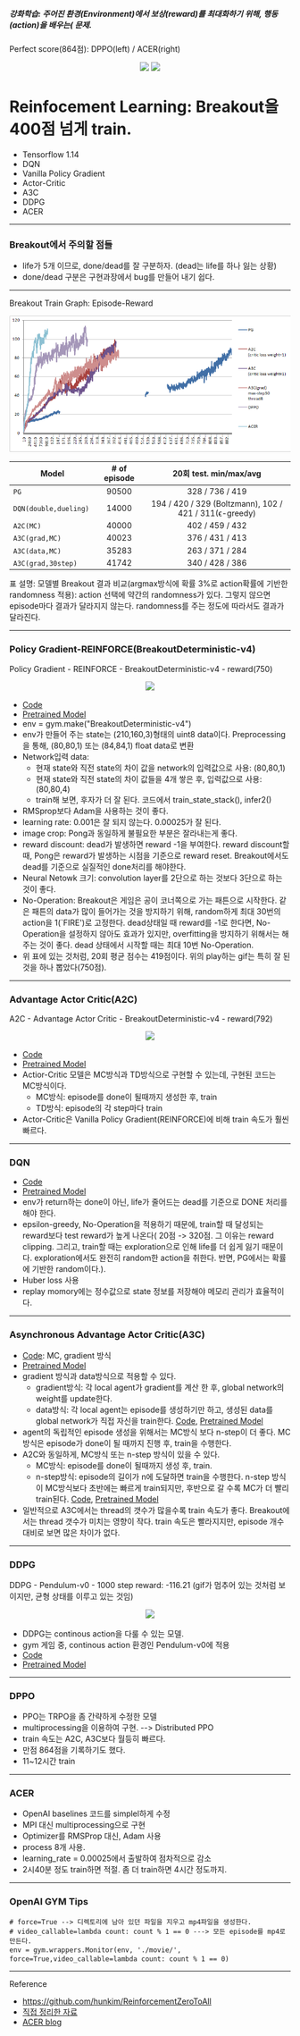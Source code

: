 ##### 강화학습: 주어진 환경(Environment)에서 보상(reward)를 최대화하기 위해, 행동(action)을 배우는( 문제.

Perfect score(864점): DPPO(left) / ACER(right)
<p align="center"><img src="gif/dppo-864.gif"> <img src="gif/acer-864.gif"> </p>




# Reinfocement Learning: Breakout을 400점 넘게 train.
* Tensorflow 1.14
* DQN
* Vanilla Policy Gradient
* Actor-Critic
* A3C
* DDPG
* ACER
--------------------------------------
### Breakout에서 주의할 점들
- life가 5개 이므로, done/dead를 잘 구분하자. (dead는 life를 하나 잃는 상황)
- done/dead 구분은 구현과장에서 bug를 만들어 내기 쉽다.


--------------------------------------
Breakout Train Graph: Episode-Reward
<p align="center"><img src="gif/breakout-train-graph.png" />  </p>


| Model | # of episode | 20회 test. min/max/avg |
|---|:---:|:---:|
| `PG` | 90500 | 328 / 736 / 419 |
| `DQN(double,dueling) ` | 14000 | 194 / 420 / 329 (Boltzmann), 102 / 421 / 311(ϵ-greedy) |
| `A2C(MC)` |40000 | 402 / 459 / 432 |
| `A3C(grad,MC)`  | 40023| 376 / 431 / 413|
| `A3C(data,MC)`  | 35283| 263 / 371 / 284 |
| `A3C(grad,30step)` | 41742| 340 / 428 / 386|

표 설명: 모델별 Breakout 결과 비교(argmax방식에 확률 3%로 action확률에 기반한 randomness 적용): action 선택에 약간의 randomness가 있다. 그렇지 않으면 episode마다 결과가 달라지지 않는다. randomness를 주는 정도에 따라서도 결과가 달라진다.


--------------------------------------
### Policy Gradient-REINFORCE(BreakoutDeterministic-v4)

Policy Gradient - REINFORCE - BreakoutDeterministic-v4  - reward(750)
<p align="center"><img src="gif/PG.gif" />  </p>

- [Code](https://github.com/hccho2/RL-GYM/blob/master/08_5_softmax_pg_breakout.py)
- [Pretrained Model](https://github.com/hccho2/RL-GYM/tree/master/breakout2)
- env = gym.make("BreakoutDeterministic-v4")
- env가 만들어 주는 state는 (210,160,3)형태의 uint8 data이다. Preprocessing을 통해, (80,80,1) 또는 (84,84,1) float data로 변환 
- Network입력 data:
	* 현재 state와 직전 state의 차이 값을 network의 입력값으로 사용: (80,80,1)
	* 현재 state와 직전 state의 차이 값들을 4개 쌓은 후, 입력값으로 사용: (80,80,4)
	* train해 보면, 후자가 더 잘 된다. 코드에서 train_state_stack(), infer2()
- RMSprop보다 Adam을 사용하는 것이 좋다.
- learning rate: 0.001은 잘 되지 않는다. 0.00025가 잘 된다.
- image crop: Pong과 동일하게 불필요한 부분은 잘라내는게 좋다.
- reward discount: dead가 발생하면 reward -1을 부여한다. reward discount할 때, Pong은 reward가 발생하는 시점을 기준으로 reward reset.  Breakout에서도 dead를 기준으로 실질적인 done처리를 해야한다. 
- Neural Netowk 크기: convolution layer를 2단으로 하는 것보다 3단으로 하는 것이 좋다.
- No-Operation: Breakout은 게임은 공이 코너쪽으로 가는 패튼으로 시작한다. 같은 패튼의 data가 많이 들어가는 것을 방지하기 위해, random하게 최대 30번의 action을 1(`FIRE')로 고정한다. dead상태일 때 reward를 -1로 한다면, No-Operation을 설정하지 않아도 효과가 있지만, overfitting을 방지하기 위해서는 해주는 것이 좋다. dead 상태에서 시작할 때는 최대 10번 No-Operation.
- 위 표에 있는 것처럼, 20회 평균 점수는 419점이다. 위의 play하는 gif는 특히 잘 된 것을 하나 뽑았다(750점).
--------------------------------------
### Advantage Actor Critic(A2C)
A2C - Advantage Actor Critic - BreakoutDeterministic-v4 - reward(792)
<p align="center"><img src="gif/A2C.gif" />  </p>

- [Code](https://github.com/hccho2/RL-GYM/blob/master/08_7_a2c_breakout.py)
- [Pretrained Model](https://github.com/hccho2/RL-GYM/tree/master/breakout-a2c)
- Actior-Critic 모델은 MC방식과 TD방식으로 구현할 수 있는데, 구현된 코드는 MC방식이다.
  * MC방식: episode를 done이 될때까지 생성한 후, train
  * TD방식: episode의 각 step마다 train
- Actor-Critic은 Vanilla Policy Gradient(REINFORCE)에 비해 train 속도가 훨씬 빠르다.

--------------------------------------
### DQN
- [Code](https://github.com/hccho2/RL-GYM/blob/master/08_6_dqn_breakout.py)
- [Pretrained Model](https://github.com/hccho2/RL-GYM/tree/master/breakout-dqn)
- env가 return하는 done이 아닌, life가 줄어드는 dead를 기준으로 DONE 처리를 해야 한다.
- epsilon-greedy, No-Operation을 적용하기 때문에, train할 때 달성되는 reward보다 test reward가 높게 나온다( 20점 -> 320점. 그 이유는 reward clipping. 그리고, train할 때는 exploration으로 인해 life를 더 쉽게 잃기 때문이다. exploration에서도 완전히 random한 action을 취한다. 반면, PG에서는 확률에 기반한 random이다.).
- Huber loss 사용
- replay momory에는 정수값으로 state 정보를 저장해야 메모리 관리가 효율적이다.

--------------------------------------
### Asynchronous Advantage Actor Critic(A3C)
- [Code](https://github.com/hccho2/RL-GYM/blob/master/08_8_a3c_breakout.py): MC, gradient 방식
- [Pretrained Model](https://github.com/hccho2/RL-GYM/tree/master/breakout-a3c)
- gradient 방식과 data방식으로 적용할 수 있다.
  * gradient방식: 각 local agent가 gradient를 계산 한 후, global network의 weight를 update한다.
  * data방식: 각 local agent는 episode를 생성하기만 하고, 생성된 data를 global network가 직접 자신을 train한다. [Code](https://github.com/hccho2/RL-GYM/blob/master/08_9_a3c_breakout_data.py), [Pretrained Model](https://github.com/hccho2/RL-GYM/tree/master/breakout-a3c-data)
- agent의 독립적인 episode 생성을 위해서는 MC방식 보다 n-step이 더 좋다. MC방식은 episode가 done이 될 때까지 진행 후, train을 수행한다.
- A2C와 동일하게, MC방식 또는 n-step 방식이 있을 수 있다.
   * MC방식: episode를 done이 될때까지 생성 후, train.
   * n-step방식: episode의 길이가 n에 도달하면 train을 수행한다. n-step 방식이 MC방식보다 초반에는 빠르게 train되지만, 후반으로 갈 수록 MC가 더 빨리 train된다. [Code](https://github.com/hccho2/RL-GYM/blob/master/08_8_a3c_breakout_max_step.py), [Pretrained Model](https://github.com/hccho2/RL-GYM/tree/master/breakout-a3c-max-step)
- 일반적으로 A3C에서는 thread의 갯수가 많을수록 train 속도가 좋다. Breakout에서는 thread 갯수가 미치는 영향이 작다. train 속도은 빨라지지만, episode 개수 대비로 보면 많은 차이가 없다.

--------------------------------------
### DDPG
DDPG - Pendulum-v0 - 1000 step reward: -116.21 (gif가 멈추어 있는 것처럼 보이지만, 균형 상태를 이루고 있는 것임)
<p align="center"><img src="gif/DDPG.gif" />  </p>

- DDPG는 continous action을 다룰 수 있는 모델.
- gym 게임 중, continous action 환경인 Pendulum-v0에 적용
- [Code](https://github.com/hccho2/RL-GYM/blob/master/08_10_ddpg_pendulum.py)
- [Pretrained Model](https://github.com/hccho2/RL-GYM/tree/master/ddpg-model)

--------------------------------------
### DPPO
- PPO는 TRPO을 좀 간략하게 수정한 모델
- multiprocessing을 이용하여 구현. --> Distributed PPO
- train 속도는 A2C, A3C보다 월등히 빠르다.
- 만점 864점을 기록하기도 했다.
- 11~12시간 train

--------------------------------------
### ACER
- OpenAI baselines 코드를 simplel하게 수정
- MPI 대신 multiprocessing으로 구현
- Optimizer를 RMSProp 대신, Adam 사용
- process 8개 사용.
- learning_rate = 0.00025에서 출발하여 점차적으로 감소
- 2시40분 정도 train하면 적절. 좀 더 train하면 4시간 정도까지.

--------------------------------------
### OpenAI GYM Tips
```
# force=True --> 디렉토리에 남아 있던 파일을 지우고 mp4파일을 생성한다.
# video_callable=lambda count: count % 1 == 0 ---> 모든 episode를 mp4로 만든다.
env = gym.wrappers.Monitor(env, './movie/', force=True,video_callable=lambda count: count % 1 == 0)
```


---------------------------------
Reference
- <https://github.com/hunkim/ReinforcementZeroToAll>
- [직접 정리한 자료](https://drive.google.com/open?id=16olGwVvk_smtgopmuUtouOf1ad1RGpIf)
- [ACER blog](https://hccho2.github.io/2020/03/27/ACER-analysis.html)
